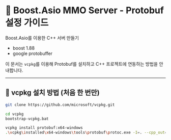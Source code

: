 # 🚀 Boost.Asio MMO Server - Protobuf 설정 가이드

Boost.Asio를 이용한 C++ 서버 만들기 
- boost 1.88
- google protobuffer

이 문서는 `vcpkg`를 이용해 Protobuf를 설치하고 C++ 프로젝트에 연동하는 방법을 안내합니다.

---

## 🔧 vcpkg 설치 방법 (처음 한 번만)

```bash
git clone https://github.com/microsoft/vcpkg.git

cd vcpkg
bootstrap-vcpkg.bat

vcpkg install protobuf:x64-windows
.\vcpkg\installed\x64-windows\tools\protobuf\protoc.exe -I=. --cpp_out=. message.proto